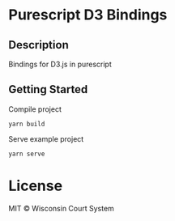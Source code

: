 # Purescript D3 Bindings

## Description

Bindings for D3.js in purescript

## Getting Started

Compile project
```
yarn build
```

Serve example project
```
yarn serve
```

# License
MIT © Wisconsin Court System
